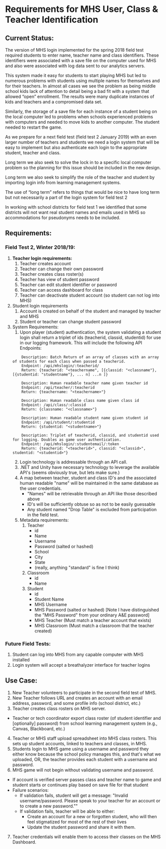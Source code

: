
# Requirements for MHS User, Class & Teacher Identification

## Current Status:

The version of MHS login implemented for the spring 2018 field test required students to enter name, teacher name and class identifiers. These identifiers were associated with a save file on the computer used for MHS and also were associated with log data sent to our analytics servers.

This system made it easy for students to start playing MHS but led to numerous problems with students using multiple names for themselves and for their teachers. In almost all cases we see the problem as being middle school kids lack of attention to detail being a bad fit with a system that allowed “open” enrollment. The results were many duplicate instances of kids and teachers and a compromised data set.

Similarly, the storage of a save file for each instance of a student being on the local computer led to problems when schools experienced problems with computers and needed to move kids to another computer. The student needed to restart the game.

As we prepare for a next field test (field test 2 January 2019) with an even larger number of teachers and students we need a login system that will be easy to implement but also authenticate each login to the appropriate student, teacher and class.

Long term we also seek to solve the lock in to a specific local computer problem so the planning for this issue should be included in the new design.

Long term we also seek to simplify the role of the teacher and student by importing login info from learning management systems.

The use of “long term” refers to things that would be nice to have long term but not necessarily a part of the login system for field test 2

In working with school districts for field test 1 we identified that some districts will not want real student names and emails used in MHS so accommodations for pseudonyms needs to be included.


## Requirements:
### Field Test 2, Winter 2018/19:

1.	**Teacher login requirements:**
	  1.  Teacher creates account
	  3.	Teacher can change their own password
	  6.	Teacher creates class roster(s)
	  8.	Teacher has view of student password
	  9.	Teacher can edit student identifier or password
	  10.	Teacher can access dashboard for class
	  11.	Teacher can deactivate student account (so student can not log into MHS)
1. Student login requirements
	1.	Account is created on behalf of the student and managed by teacher and MHS
	2.	Student or teacher can change student password
1. System Requirements:
	  1. Upon player (student) authentication, the system validating a student login shall return a triplet of ids (teacherid, classid, studentid) for use in our logging framework. This will include the following API Endpoints:
	```
	    Description: Batch Return of an array of classes with an array of students for each class when passed a teacherid.  
	    Endpoint: /api/mhslogin/:teacherid/
	    Return: {teacherid: "<teachername", [{classid: "<classname"}, [{studentid: "studentname"}, ... n] ...n ]}

	    Description: Human readable teacher name given teacher id
	    Endpoint: /api/teacher/:teacherid
	    Return: {teachername: "<teachername>"}

	    Description: Human readable class name given class id
	    Endpoint: /api/class/:classid
	    Return: {classname: "<classname>"}

	    Description: Human readable student name given student id
	    Endpoint: /api/student/:studentid
	    Return: {studentid: "<studentname>"}

	    Description: Triplet of teacherid, classid, and studentid used for logging. Doubles as game user authentication.
	    Endpoint: /api/mhslogin/:studentemail/:token
	    Return: {teacherid: "<teacherid>", classid: "<classid>", studentid: "<studentid>"}
	```
	  2. Login technology is addressable through an API call.
	  3. .NET and Unity have necessary technology to leverage the available API's (seems obviously true, but lets make sure.)
	  4. A map between teacher, student and class ID's and the associated human readable "name" will be maintained in the same database as the user credentials.
		    - "Names" will be retrievable through an API like those described above
		    - ID's will be sufficiently obtuse so as not to be easily guessable
		    - Any student named "Drop Table" is excluded from participation in the field test.
	  5. Metadata requirements: 
			1. Teacher
				- id
				- Name
				- Username
				- Password (salted or hashed)
				- School
				- City
				- State
				- (really, anything "standard" is fine I think)
			2. Classroom 
				- id
				- Name
			3. Student
				- id
				- Student Name
				- MHS Username
				- MHS Password (salted or hashed) [Note I have distinguished the "MHS Password" from your ordinary A&E password]
				- MHS Teacher (Must match a teacher account that exists)
				- MHS Classroom (Must match a classroom that the teacher created)

### Future Field Tests:
1. Student can log into MHS from any capable computer with MHS installed
2. Login system will accept a breathalyzer interface for teacher logins

## Use Case:

1. New Teacher volunteers to participate in the second field test of MHS.
2. New Teacher follows URL and creates an account with an email address, password, and some profile info (school district, etc.)
3. Teacher creates class rosters on MHS server.
  - Teacher or tech coordinator export class roster (of student identifier and [optionally] password) from school learning management system (e.g., Canvas, Blackboard, etc.)
4. Teacher or MHS staff upload spreadsheet into MHS class rosters.  This sets up student accounts, linked to teachers and classes, in MHS.
5. Students login to MHS game using a username and password they either know because the school policy manages this, and that's what we uploaded, OR, the teacher provides each student with a username and password.
6. MHS game will not begin without validating username and password.
  - If account is verified server passes class and teacher name to game and student starts or continues play based on save file for that student
  - Failure scenarios:
    -	If validation fails, student will get a message: "Invalid username/password. Please speak to your teacher for an account or to create a new password.""
    - If validation fails, teacher will be able to either:
      - Create an account for a new or forgotten student, who will then feel stigmatized for most of the rest of their lives
      - Update the student password and share it with them.
7. Teacher credentials will enable them to access their classes on the MHS Dashboard.

<!--stackedit_data:
eyJoaXN0b3J5IjpbNDk0NjQ4MDc3XX0=
-->